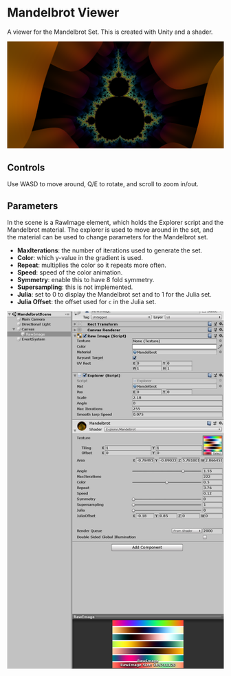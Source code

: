 # Mandelbrot Viewer

A viewer for the Mandelbrot Set. This is created with Unity and a shader.

![](Capture.PNG)

## Controls

Use WASD to move around, Q/E to rotate, and scroll to zoom in/out.

## Parameters

In the scene is a RawImage element, which holds the Explorer script and the Mandelbrot material. The explorer is used to move around in the set, and the material can be used to change parameters for the Mandelbrot set.

 * **MaxIterations**: the number of iterations used to generate the set.
 * **Color**: which y-value in the gradient is used.
 * **Repeat**: multiplies the color so it repeats more often.
 * **Speed**: speed of the color animation.
 * **Symmetry**: enable this to have 8 fold symmetry.
 * **Supersampling**: this is not implemented.
 * **Julia**: set to 0 to display the Mandelbrot set and to 1 for the Julia set.
 * **Julia Offset**: the offset used for `c` in the Julia set.

![](Controls.PNG)
